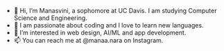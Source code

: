 - 👋 Hi, I’m Manasvini, a sophomore at UC Davis. I am studying Computer Science and Engineering. 
- 🕺 I am passionate about coding and I love to learn new languages. 
- 👀 I’m interested in web design, AI/ML and app development. 
- 📫 You can reach me at @manaa.nara on Instagram. 

<!---
mana-nara/mana-nara is a ✨ special ✨ repository because its `README.md` (this file) appears on your GitHub profile.
You can click the Preview link to take a look at your changes.
--->
